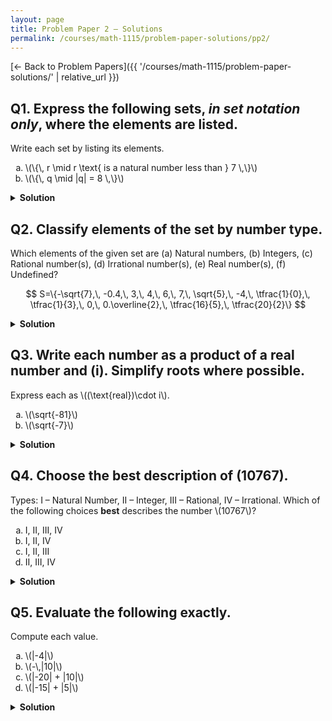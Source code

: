 ```yaml
---
layout: page
title: Problem Paper 2 — Solutions
permalink: /courses/math-1115/problem-paper-solutions/pp2/
---
```


[← Back to Problem Papers]({{ '/courses/math-1115/problem-paper-solutions/' | relative_url }})

## Q1. Express the following sets, *in set notation only*, where the elements are listed.

<div class="problem">
  <div class="prompt">Write each set by listing its elements.</div>
  <ol type="a" class="options">
    <li>\(\{\, r \mid r \text{ is a natural number less than } 7 \,\}\)</li>
    <li>\(\{\, q \mid |q| = 8 \,\}\)</li>
  </ol>
</div>

<details class="solution">
  <summary><strong>Solution</strong></summary>

Using the convention \(\mathbb N=\{0,1,2,\dots\}\),

$$
\text{(a)}\ \{0,1,2,3,4,5,6\},\qquad
\text{(b)}\ \{-8,\,8\}.
$$
</details>












## Q2. Classify elements of the set by number type.

<div class="problem">
  <div class="prompt">
    Which elements of the given set are (a) Natural numbers, (b) Integers, (c) Rational number(s),
    (d) Irrational number(s), (e) Real number(s), (f) Undefined?
  </div>

  $$
  S=\{-\sqrt{7},\, -0.4,\, 3,\, 4,\, 6,\, 7,\, \sqrt{5},\, -4,\, \tfrac{1}{0},\, \tfrac{1}{3},\, 0,\, 0.\overline{2},\, \tfrac{16}{5},\, \tfrac{20}{2}\}
  $$
</div>

<details class="solution">
  <summary><strong>Solution</strong></summary>

Note that \(-0.4=-\tfrac{2}{5}\), \(0.\overline{2}=\tfrac{2}{9}\), and \(\tfrac{20}{2}=10\).

$$
\text{(a) Natural numbers }(\mathbb N):\ \{\,0,\,3,\,4,\,6,\,7,\,\tfrac{20}{2}\,\}.
$$

$$
\text{(b) Integers }(\mathbb Z):\ \{\,-4,\,0,\,3,\,4,\,6,\,7,\,\tfrac{20}{2}\,\}.
$$

$$
\text{(c) Rational numbers }(\mathbb Q):\ \{\,-0.4,\,3,\,4,\,6,\,7,\,-4,\,\tfrac{1}{3},\,0,\,0.\overline{2},\,\tfrac{16}{5},\,\tfrac{20}{2}\,\}.
$$

$$
\text{(d) Irrational numbers}:\ \{\,-\sqrt{7},\,\sqrt{5}\,\}.
$$

$$
\text{(e) Real numbers }(\mathbb R):\ S\setminus\left\{\tfrac{1}{0}\right\}.
$$

$$
\text{(f) Undefined}:\ \left\{\tfrac{1}{0}\right\}.
$$
</details>















## Q3. Write each number as a product of a real number and \(i\). Simplify roots where possible.

<div class="problem">
  <div class="prompt">Express each as \((\text{real})\cdot i\).</div>
  <ol type="a" class="options">
    <li>\(\sqrt{-81}\)</li>
    <li>\(\sqrt{-7}\)</li>
  </ol>
</div>

<details class="solution">
  <summary><strong>Solution</strong></summary>

Use \(\sqrt{-a}=i\sqrt{a}\) for \(a\ge 0\).

$$
\text{(a)}\ \sqrt{-81}=i\sqrt{81}=9i,
\qquad
\text{(b)}\ \sqrt{-7}=i\sqrt{7}=\sqrt{7}\,i.
$$
</details>


















## Q4. Choose the best description of \(10767\).

<div class="problem">
  <div class="prompt">
    Types: I – Natural Number, II – Integer, III – Rational, IV – Irrational.
    Which of the following choices <strong>best</strong> describes the number \(10767\)?
  </div>

  <ol type="a" class="options four">
    <li>I, II, III, IV</li>
    <li>I, II, IV</li>
    <li>I, II, III</li>
    <li>II, III, IV</li>
  </ol>
</div>

<details class="solution">
  <summary><strong>Solution</strong></summary>

\(10767\) is a positive whole number \(\Rightarrow\) natural number (I).  
Every natural number is an integer (II).  
Any integer can be written as a fraction, e.g. \(10767=\tfrac{10767}{1}\) \(\Rightarrow\) rational (III).  
It is not irrational (IV).

Therefore the number belongs to I, II, and III:
$$\boxed{\text{(c) I, II, III}}.$$
</details>
















## Q5. Evaluate the following exactly.

<div class="problem">
  <div class="prompt">Compute each value.</div>
  <ol type="a" class="options four">
    <li>\(|-4|\)</li>
    <li>\(-\,|10|\)</li>
    <li>\(|-20| + |10|\)</li>
    <li>\(|-15| + |5|\)</li>
  </ol>
</div>

<details class="solution">
  <summary><strong>Solution</strong></summary>

Recall the definition of absolute value:
\(
|x|=
\begin{cases}
x, & x\ge 0,\\[2pt]
-x, & x<0.
\end{cases}
\)<br>


<br>
Applying this:
\(
\text{(a)}\ |{-4}|=4,\qquad <br>
\text{(b)}\ -\,|10|=-10,
\)<br>


<br>

\(
\text{(c)}\ |{-20}|+|10|=20+10=30,\qquad
\text{(d)}\ |{-15}|+|5|=15+5=20.
\)
</details>


